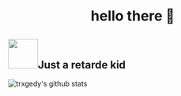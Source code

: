 <h1 align=center width=40>hello there 👋</h1>
<h2 align=left><img src=https://upload.wikimedia.org/wikipedia/commons/1/18/ISO_C%2B%2B_Logo.svg widht=60 height=60>Just a retarde kid</h2>

![trxgedy's github stats](https://github-readme-stats.vercel.app/api?username=trxgedy&show_icons=true&theme=tokyonight)
